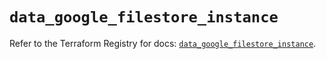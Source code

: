 # `data_google_filestore_instance`

Refer to the Terraform Registry for docs: [`data_google_filestore_instance`](https://registry.terraform.io/providers/hashicorp/google/6.45.0/docs/data-sources/filestore_instance).
